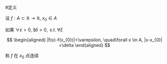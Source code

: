 #定义

设 $f:A\subset \mathbb{R}\to \mathbb{R},\; x_{0}\in A$

如果 $\forall \varepsilon>0,\exists\delta>0,\text{ s.t. } \forall \xi$

$$
\begin{aligned}
|f(x)-f(x_{0})|<\varepsilon, \quad\forall x \in A, |x-x_{0}|<\delta
\end{aligned}
$$

称 $f$ 在 $x_{0}$ 点连续